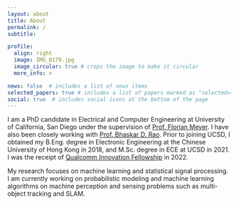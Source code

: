 ```yaml
---
layout: about
title: About
permalink: /
subtitle: 

profile:
  align: right
  image: IMG_0179.jpg
  image_circular: true # crops the image to make it circular
  more_info: >

news: false  # includes a list of news items
selected_papers: true # includes a list of papers marked as "selected={true}"
social: true  # includes social icons at the bottom of the page
---
```


I am a PhD candidate in Electrical and Computer Engineering at University of California, San Diego under the supervision of <a href='https://fmeyer.ucsd.edu/'>Prof. Florian Meyer</a>. I have also been closely working with <a href='https://jacobsschool.ucsd.edu/node/3416'>Prof. Bhaskar D. Rao</a>. Prior to joining UCSD, I obtained my B.Eng. degree in Electronic Engineering at the Chinese University of Hong Kong in 2018, and M.Sc. degree in ECE at UCSD in 2021. I was the receipt of <a href='https://www.qualcomm.com/research/university-relations/innovation-fellowship/2022-north-america'>Qualcomm Innovation Fellowship</a> in 2022.

My research focuses on machine learning and statistical signal processing. I am currently working on probabilistic modeling and machine learning algorithms on machine perception and sensing problems such as multi-object tracking and SLAM.
